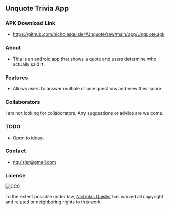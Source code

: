## Unquote Trivia App

### APK Download Link
- https://github.com/nicholasquisler/Unquote/raw/main/app/Unquote.apk

### About
- This is an android app that shows a quote and users determine who actually said it.

### Features 
- Allows users to answer multiple choice questions and view their score.

### Collaborators
I am not looking for collaborators. Any suggestions or advice are welcome.

### TODO
- Open to ideas.

### Contact
- nquisler@gmail.com

### License

![CC0](https://licensebuttons.net/p/zero/1.0/88x31.png)

To the extent possible under law, [Nicholas Quisler](https://nicholasquisler.github.io/) has waived all copyright and related or neighboring rights to this work.

